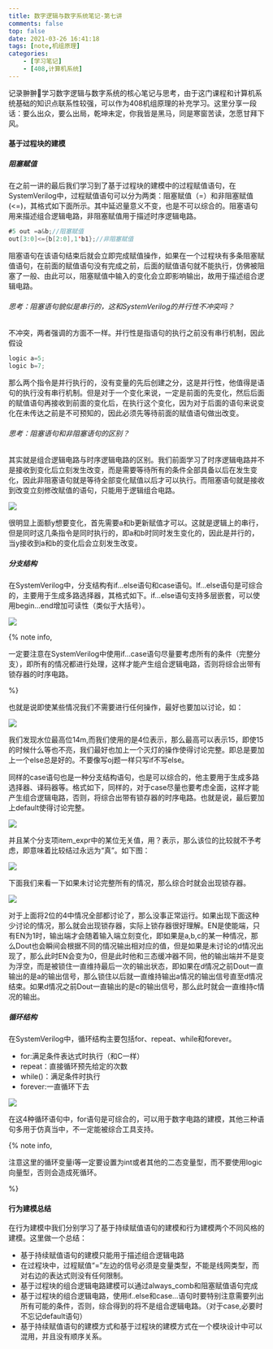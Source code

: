 ```yaml
---
title: 数字逻辑与数字系统笔记-第七讲
comments: false
top: false
date: 2021-03-26 16:41:18
tags: [note,机组原理]
categories: 
	- [学习笔记]
	- [408,计算机系统]
---
```


记录翀翀🥺学习数字逻辑与数字系统的核心笔记与思考，由于这门课程和计算机系统基础的知识点联系性较强，可以作为408机组原理的补充学习。这里分享一段话：要么出众，要么出局，乾坤未定，你我皆是黑马，同是寒窗苦读，怎愿甘拜下风。

<!-- more -->

#### 基于过程块的建模

##### 阻塞赋值

在之前一讲的最后我们学习到了基于过程块的建模中的过程赋值语句，在SystemVerilog中，过程赋值语句可以分为两类：阻塞赋值（=）和非阻塞赋值(<=)，其格式如下面所示。其中延迟量意义不变，也是不可以综合的。阻塞语句用来描述组合逻辑电路，非阻塞赋值用于描述时序逻辑电路。

```java
#5 out =a&b;//阻塞赋值
out[3:0]<={b[2:0],1'b1};//非阻塞赋值
```

阻塞语句在该语句结束后就会立即完成赋值操作，如果在一个过程块有多条阻塞赋值语句，在前面的赋值语句没有完成之前，后面的赋值语句就不能执行，仿佛被阻塞了一般、由此可以，阻塞赋值中输入的变化会立即影响输出，故用于描述组合逻辑电路。

###### 思考：阻塞语句貌似是串行的，这和SystemVerilog的并行性不冲突吗？

不冲突，两者强调的方面不一样。并行性是指语句的执行之前没有串行机制，因此假设

```verilog
logic a=5;
logic b=7;
```

那么两个指令是并行执行的，没有变量的先后创建之分，这是并行性，他值得是语句的执行没有串行机制。但是对于一个变化来说，一定是前面的先变化，然后后面的赋值语句再接收到前面的变化后，在执行这个变化，因为对于后面的语句来说变化在未传达之前是不可预知的，因此必须先等待前面的赋值语句做出改变。

###### 思考：阻塞语句和非阻塞语句的区别？

其实就是组合逻辑电路与时序逻辑电路的区别。我们前面学习了时序逻辑电路并不是接收到变化后立刻发生改变，而是需要等待所有的条件全部具备以后在发生变化，因此非阻塞语句就是等待全部变化赋值以后才可以执行。而阻塞语句就是接收到改变立刻修改赋值的语句，只能用于逻辑组合电路。

![](https://gitee.com/Langwenchong/figure-bed/raw/master/20210327154501.png)

很明显上面额y想要变化，首先需要a和b更新赋值才可以。这就是逻辑上的串行，但是同时这几条指令是同时执行的，即a和b时同时发生变化的，因此是并行的，当y接收到a和b的变化后会立刻发生改变。

##### 分支结构

在SystemVerilog中，分支结构有if...else语句和case语句。If...else语句是可综合的，主要用于生成多路选择器，其格式如下。if...else语句支持多层嵌套，可以使用begin...end增加可读性（类似于大括号）。

![](https://gitee.com/Langwenchong/figure-bed/raw/master/20210327154839.png)

{% note info, 

一定要注意在SystemVerilog中使用if...case语句尽量要考虑所有的条件（完整分支），即所有的情况都进行处理，这样才能产生组合逻辑电路，否则将综合出带有锁存器的时序电路。

%} 

也就是说即使某些情况我们不需要进行任何操作，最好也要加以讨论，如：

![](https://gitee.com/Langwenchong/figure-bed/raw/master/20210327155139.png)

我们发现水位最高位14m,而我们使用的是4位表示，那么最高可以表示15，即使15的时候什么等也不亮，我们最好也加上一个灭灯的操作使得讨论完整。即总是要加上一个else总是好的。不要像写oj题一样只写if不写else。

同样的case语句也是一种分支结构语句，也是可以综合的，他主要用于生成多路选择器、译码器等。格式如下，同样的，对于case尽量也要考虑全面，这样才能产生组合逻辑电路，否则，将综合出带有锁存器的时序电路。也就是说，最后要加上default使得讨论完整。

![](https://gitee.com/Langwenchong/figure-bed/raw/master/20210327155559.png)

并且某个分支项item_expr中的某位无关值，用？表示，那么该位的比较就不予考虑，即意味着比较结过永远为“真”。如下图：

![](https://gitee.com/Langwenchong/figure-bed/raw/master/20210327160652.png)

下面我们来看一下如果未讨论完整所有的情况，那么综合时就会出现锁存器。

![](https://gitee.com/Langwenchong/figure-bed/raw/master/20210327161015.png)

对于上面将2位的4中情况全部都讨论了，那么没事正常运行。如果出现下面这种少讨论的情况，那么就会出现锁存器，实际上锁存器很好理解。EN是使能端，只有EN为1时，输出端才会随着输入端立刻变化，即如果是a,b,c的某一种情况，那么Dout也会瞬间会根据不同的情况输出相对应的值，但是如果是未讨论的d情况出现了，那么此时EN会变为0，但是此时他和三态缓冲器不同，他的输出端并不是变为浮空，而是被锁住一直维持最后一次的输出状态，即如果在d情况之前Dout一直输出的是a的输出信号，那么锁住以后就一直维持输出a情况的输出信号直至d情况结束。如果d情况之前Dout一直输出的是c的输出信号，那么此时就会一直维持c情况的输出。

##### 循环结构

在SystemVerilog中，循环结构主要包括for、repeat、while和forever。

- for:满足条件表达式时执行（和C一样）
- repeat：直接循环预先给定的次数
- while()：满足条件时执行
- forever:一直循环下去

![](https://gitee.com/Langwenchong/figure-bed/raw/master/20210327155732.png)

在这4种循环语句中，for语句是可综合的，可以用于数字电路的建模，其他三种语句多用于仿真当中，不一定能被综合工具支持。

{% note info, 

注意这里的循环变量i等一定要设置为int或者其他的二态变量型，而不要使用logic向量型，否则会造成死循环。

%} 

#### 行为建模总结

在行为建模中我们分别学习了基于持续赋值语句的建模和行为建模两个不同风格的建模。这里做一个总结：

- 基于持续赋值语句的建模只能用于描述组合逻辑电路
- 在过程块中，过程赋值“=”左边的信号必须是变量类型，不能是线网类型，而对右边的表达式则没有任何限制。
- 基于过程块的组合逻辑电路建模可以通过always_comb和阻塞赋值语句完成
- 基于过程块的组合逻辑电路，使用if..else和case...语句时要特别注意需要列出所有可能的条件，否则，综合得到的将不是组合逻辑电路。（对于case,必要时不忘记default语句）
- 基于持续赋值语句的建模方式和基于过程块的建模方式在一个模块设计中可以混用，并且没有顺序关系。